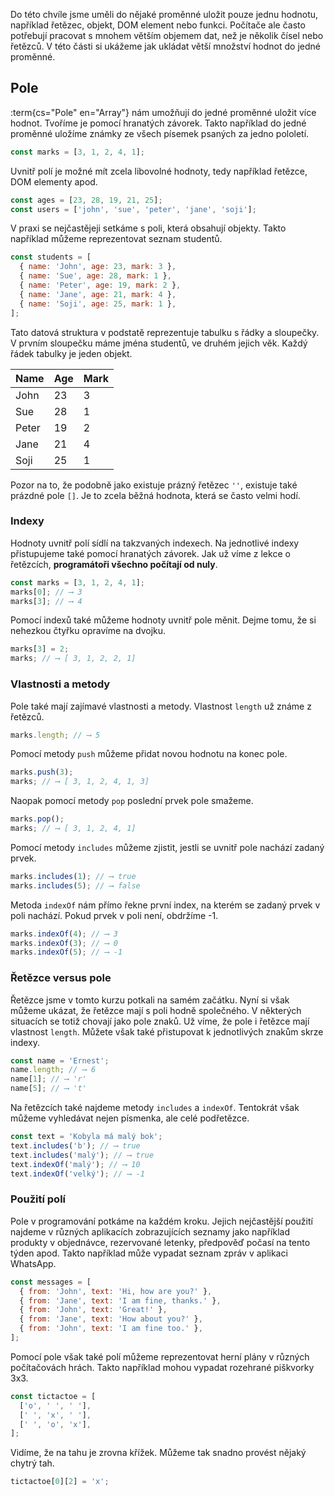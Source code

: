 Do této chvíle jsme uměli do nějaké proměnné uložit pouze jednu hodnotu, například řetězec, objekt, DOM element nebo funkci. Počítače ale často potřebují pracovat s mnohem větším objemem dat, než je několik čísel nebo řetězců. V této části si ukážeme jak ukládat větší množství hodnot do jedné proměnné.

## Pole

:term{cs="Pole" en="Array"} nám umožňují do jedné proměnné uložit více hodnot.
Tvoříme je pomocí hranatých závorek. Takto například do jedné proměnné uložíme známky ze všech písemek psaných za jedno pololetí.

```js
const marks = [3, 1, 2, 4, 1];
```

Uvnitř polí je možné mít zcela libovolné hodnoty, tedy například řetězce, DOM elementy apod.

```js
const ages = [23, 28, 19, 21, 25];
const users = ['john', 'sue', 'peter', 'jane', 'soji'];
```

V praxi se nejčastějeji setkáme s poli, která obsahují objekty. Takto například můžeme reprezentovat seznam studentů.

```js
const students = [
  { name: 'John', age: 23, mark: 3 },
  { name: 'Sue', age: 28, mark: 1 },
  { name: 'Peter', age: 19, mark: 2 },
  { name: 'Jane', age: 21, mark: 4 },
  { name: 'Soji', age: 25, mark: 1 },
];
```

Tato datová struktura v podstatě reprezentuje tabulku s řádky a sloupečky. V prvním sloupečku máme jména studentů, ve druhém jejich věk. Každý řádek tabulky je jeden objekt.

| Name  | Age | Mark |
| ----- | --- | ---- |
| John  | 23  | 3    |
| Sue   | 28  | 1    |
| Peter | 19  | 2    |
| Jane  | 21  | 4    |
| Soji  | 25  | 1    |

Pozor na to, že podobně jako existuje prázný řetězec `''`, existuje také prázdné pole `[]`. Je to zcela běžná hodnota, která se často velmi hodí.

### Indexy

Hodnoty uvnitř polí sídlí na takzvaných indexech. Na jednotlivé indexy přistupujeme také pomocí hranatých závorek. Jak už víme z lekce o řetězcích, **programátoři všechno počítají od nuly**.

```js
const marks = [3, 1, 2, 4, 1];
marks[0]; // ⟶ 3
marks[3]; // ⟶ 4
```

Pomocí indexů také můžeme hodnoty uvnitř pole měnit. Dejme tomu, že si nehezkou čtyřku opravíme na dvojku.

```js
marks[3] = 2;
marks; // ⟶ [ 3, 1, 2, 2, 1]
```

### Vlastnosti a metody

Pole také mají zajímavé vlastnosti a metody. Vlastnost `length` už známe z řetězců.

```js
marks.length; // ⟶ 5
```

Pomocí metody `push` můžeme přidat novou hodnotu na konec pole.

```js
marks.push(3);
marks; // ⟶ [ 3, 1, 2, 4, 1, 3]
```

Naopak pomocí metody `pop` poslední prvek pole smažeme.

```js
marks.pop();
marks; // ⟶ [ 3, 1, 2, 4, 1]
```

Pomocí metody `includes` můžeme zjistit, jestli se uvnitř pole nachází zadaný prvek.

```js
marks.includes(1); // ⟶ true
marks.includes(5); // ⟶ false
```

Metoda `indexOf` nám přímo řekne první index, na kterém se zadaný prvek v poli nachází. Pokud prvek v poli není, obdržíme -1.

```js
marks.indexOf(4); // ⟶ 3
marks.indexOf(3); // ⟶ 0
marks.indexOf(5); // ⟶ -1
```

### Řetězce versus pole

Řetězce jsme v tomto kurzu potkali na samém začátku. Nyní si však můžeme ukázat, že řetězce mají s poli hodně společného. V některých situacích se totiž chovají jako pole znaků. Už víme, že pole i řetězce mají vlastnost `length`. Můžete však také přistupovat k jednotlivých znakům skrze indexy.

```js
const name = 'Ernest';
name.length; // ⟶ 6
name[1]; // ⟶ 'r'
name[5]; // ⟶ 't'
```

Na řetězcích také najdeme metody `includes` a `indexOf`. Tentokrát však můžeme vyhledávat nejen písmenka, ale celé podřetězce.

```js
const text = 'Kobyla má malý bok';
text.includes('b'); // ⟶ true
text.includes('malý'); // ⟶ true
text.indexOf('malý'); // ⟶ 10
text.indexOf('velký'); // ⟶ -1
```

### Použití polí

Pole v programování potkáme na každém kroku. Jejich nejčastější použití najdeme v různých aplikacích zobrazujících seznamy jako například produkty v objednávce, rezervované letenky, předpověď počasí na tento týden apod. Takto například může vypadat seznam zpráv v aplikaci WhatsApp.

```js
const messages = [
  { from: 'John', text: 'Hi, how are you?' },
  { from: 'Jane', text: 'I am fine, thanks.' },
  { from: 'John', text: 'Great!' },
  { from: 'Jane', text: 'How about you?' },
  { from: 'John', text: 'I am fine too.' },
];
```

Pomocí pole však také polí můžeme reprezentovat herní plány v různých počítačovách hrách. Takto například mohou vypadat rozehrané piškvorky 3x3.

```js
const tictactoe = [
  ['o', ' ', ' '],
  [' ', 'x', ' '],
  [' ', 'o', 'x'],
];
```

Vidíme, že na tahu je zrovna křížek. Můžeme tak snadno provést nějaký chytrý tah.

```js
tictactoe[0][2] = 'x';
```
